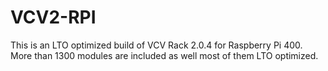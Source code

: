 # VCV2-RPI

This is an LTO optimized build of VCV Rack 2.0.4 for Raspberry Pi 400.
More than 1300 modules are included as well most of them LTO optimized.


